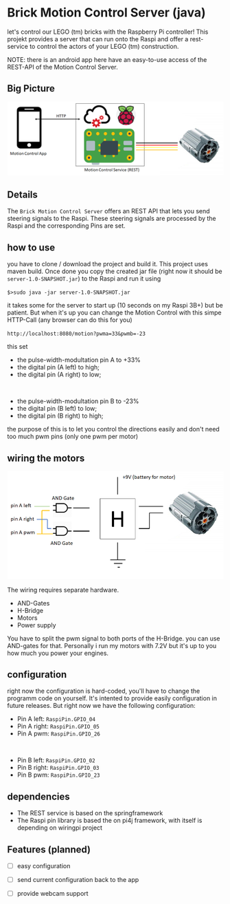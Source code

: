 # Brick Motion Control Server (java)

let's control our LEGO (tm) bricks with the Raspberry Pi
controller! This projekt provides a server that can run
onto the Raspi and offer a rest-service to control the actors
of your LEGO (tm) construction.

NOTE: there is an android app here have an easy-to-use
access of the REST-API of the Motion Control Server.

## Big Picture

![Image of Mobile Icon](docs/BigPicture.png)

## Details

The `Brick Motion Control Server` offers an REST API that lets you
send steering signals to the Raspi. These steering signals are
processed by the Raspi and the corresponding Pins are set.

## how to use
you have to clone / download the project and build it. This
project uses maven build. Once done you copy the created jar
file (right now it should be `server-1.0-SNAPSHOT.jar`) to
the Raspi and run it using

`$>sudo java -jar server-1.0-SNAPSHOT.jar`

it takes some for the server to start up (10 seconds on my
Raspi 3B+) but be patient. But when it's up you can change
the Motion Control with this simpe HTTP-Call (any browser
can do this for you)

`http://localhost:8080/motion?pwma=33&pwmb=-23`

this set
- the pulse-width-modultation pin A to +33%
- the digital pin (A left) to high;
- the digital pin (A right) to low;
<br>

- the pulse-width-modultation pin B to -23%
- the digital pin (B left) to low;
- the digital pin (B right) to high;

the purpose of this is to let you control the directions
easily and don't need too much pwm pins (only one pwm per
motor)

## wiring the motors

![Image of Mobile Icon](docs/Wiring.png)

The wiring requires separate hardware.

- AND-Gates
- H-Bridge
- Motors
- Power supply

You have to split the pwm signal to both ports of the H-Bridge.
you can use AND-gates for that. Personally i run my motors
with 7.2V but it's up to you how much you power your engines.

## configuration

right now the configuration is hard-coded, you'll have to
change the programm code on yourself. It's intented to
provide easily configuration in future releases. But right
now we have the following configuration:

- Pin A left: `RaspiPin.GPIO_04`
- Pin A right: `RaspiPin.GPIO_05`
- Pin A pwm: `RaspiPin.GPIO_26`

 <br>

- Pin B left: `RaspiPin.GPIO_02`
- Pin B right: `RaspiPin.GPIO_03`
- Pin B pwm: `RaspiPin.GPIO_23`

## dependencies

- The REST service is based on the springframework
- The Raspi pin library is based the on pi4j framework, with
 itself is depending on wiringpi project


## Features (planned)

- [ ] easy configuration

- [ ] send current configuration back to the app

- [ ] provide webcam support

